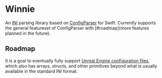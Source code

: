 # Winnie

An [INI](https://en.wikipedia.org/wiki/INI_file) parsing library based on [ConfigParser](https://docs.python.org/3/library/configparser.html) for Swift. Currently supports the general featureset of ConfigParser with [#roadmap](more features planned in the future).

## Roadmap

It is a goal to eventually fully support [Unreal Engine configuration files](https://dev.epicgames.com/documentation/en-us/unreal-engine/configuration-files-in-unreal-engine), which also has arrays, structs, and other primitives beyond what is usually available in the standard INI format.
